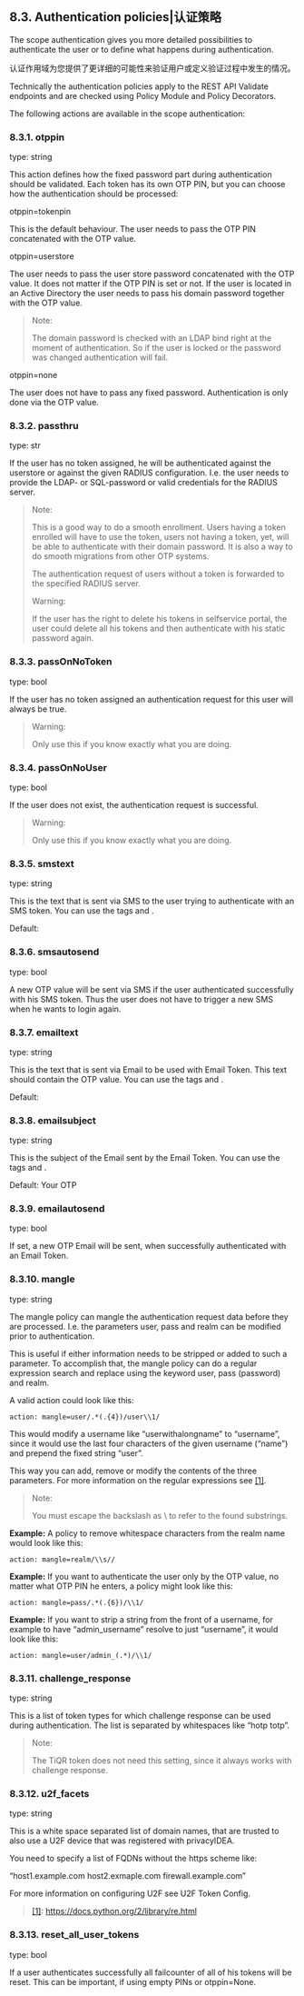 ## 8.3. Authentication policies|认证策略

The scope authentication gives you more detailed possibilities to authenticate the user or to define what happens during authentication.

认证作用域为您提供了更详细的可能性来验证用户或定义验证过程中发生的情况。

Technically the authentication policies apply to the REST API Validate endpoints and are checked using Policy Module and Policy Decorators.

The following actions are available in the scope authentication:

### 8.3.1. otppin

type: string

This action defines how the fixed password part during authentication should be validated. Each token has its own OTP PIN, but you can choose how the authentication should be processed:

otppin=tokenpin

This is the default behaviour. The user needs to pass the OTP PIN concatenated with the OTP value.

otppin=userstore

The user needs to pass the user store password concatenated with the OTP value. It does not matter if the OTP PIN is set or not. If the user is located in an Active Directory the user needs to pass his domain password together with the OTP value.

> Note:
> 
> The domain password is checked with an LDAP bind right at the moment of authentication. So if the user is locked or the password was changed authentication will fail.

otppin=none

The user does not have to pass any fixed password. Authentication is only done via the OTP value.

### 8.3.2. passthru

type: str

If the user has no token assigned, he will be authenticated against the userstore or against the given RADIUS configuration. I.e. the user needs to provide the LDAP- or SQL-password or valid credentials for the RADIUS server.

> Note:
> 
> This is a good way to do a smooth enrollment. Users having a token enrolled will have to use the token, users not having a token, yet, will be able to authenticate with their domain password.  It is also a way to do smooth migrations from other OTP systems.
> 
> The authentication request of users without a token is forwarded to the specified RADIUS server.
> 
> Warning:
> 
> If the user has the right to delete his tokens in selfservice portal, the user could delete all his tokens and then authenticate with his static password again.

### 8.3.3. passOnNoToken

type: bool

If the user has no token assigned an authentication request for this user will always be true.

> Warning:
> 
> Only use this if you know exactly what you are doing.

### 8.3.4. passOnNoUser

type: bool

If the user does not exist, the authentication request is successful.

> Warning:
> 
> Only use this if you know exactly what you are doing.

### 8.3.5. smstext

type: string

This is the text that is sent via SMS to the user trying to authenticate with an SMS token. You can use the tags <otp> and <serial>.

Default: <otp>

### 8.3.6. smsautosend

type: bool

A new OTP value will be sent via SMS if the user authenticated successfully with his SMS token. Thus the user does not have to trigger a new SMS when he wants to login again.

### 8.3.7. emailtext

type: string

This is the text that is sent via Email to be used with Email Token. This text should contain the OTP value. You can use the tags <otp> and <serial>.

Default: <otp>

### 8.3.8. emailsubject

type: string

This is the subject of the Email sent by the Email Token. You can use the tags <otp> and <serial>.

Default: Your OTP

### 8.3.9. emailautosend

type: bool

If set, a new OTP Email will be sent, when successfully authenticated with an Email Token.

### 8.3.10. mangle

type: string

The mangle policy can mangle the authentication request data before they are processed. I.e. the parameters user, pass and realm can be modified prior to authentication.

This is useful if either information needs to be stripped or added to such a parameter. To accomplish that, the mangle policy can do a regular expression search and replace using the keyword user, pass (password) and realm.

A valid action could look like this:

```
action: mangle=user/.*(.{4})/user\\1/
```

This would modify a username like “userwithalongname” to “username”, since it would use the last four characters of the given username (“name”) and prepend the fixed string “user”.

This way you can add, remove or modify the contents of the three parameters. For more information on the regular expressions see <span id="id1">[[1]](#pythonre)</span>.

> Note:
> 
> You must escape the backslash as \\ to refer to the found substrings.

**Example:** A policy to remove whitespace characters from the realm name would look like this:

```
action: mangle=realm/\\s//
```

**Example:** If you want to authenticate the user only by the OTP value, no matter what OTP PIN he enters, a policy might look like this:

```
action: mangle=pass/.*(.{6})/\\1/
```

**Example:** If you want to strip a string from the front of a username, for example to have “admin_username” resolve to just “username”, it would look like this:

```
action: mangle=user/admin_(.*)/\\1/
```

### 8.3.11. challenge_response

type: string

This is a list of token types for which challenge response can be used during authentication. The list is separated by whitespaces like “hotp totp”.

> Note:
> 
> The TiQR token does not need this setting, since it always works with challenge response.

### 8.3.12. u2f_facets

type: string

This is a white space separated list of domain names, that are trusted to also use a U2F device that was registered with privacyIDEA.

You need to specify a list of FQDNs without the https scheme like:

“host1.example.com host2.exmaple.com firewall.example.com”

For more information on configuring U2F see U2F Token Config.

> [[1]](#id1): https://docs.python.org/2/library/re.html<span id="pythonre"></span>

### 8.3.13. reset_all_user_tokens

type: bool

If a user authenticates successfully all failcounter of all of his tokens will be reset. This can be important, if using empty PINs or otppin=None.